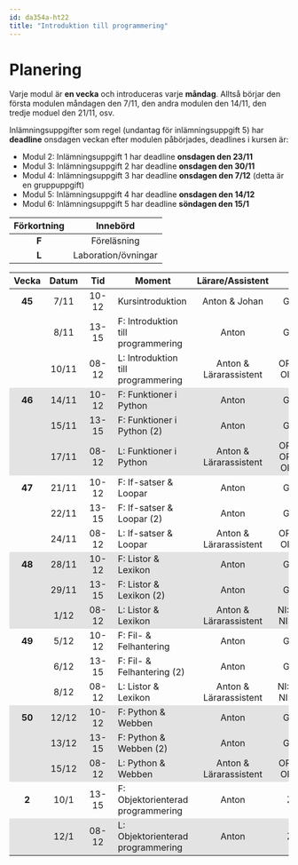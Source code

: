 ```yaml
---
id: da354a-ht22
title: "Introduktion till programmering"
---
```


# Planering

Varje modul är **en vecka** och introduceras varje **måndag**. Alltså börjar den första modulen måndagen den 7/11, den andra modulen den 14/11, den tredje moduel den 21/11, osv.

Inlämningsuppgifter som regel (undantag för inlämningsuppgift 5) har **deadline** onsdagen veckan efter modulen påbörjades, deadlines i kursen är:
- Modul 2: Inlämningsuppgift 1 har deadline **onsdagen den 23/11**
- Modul 3: Inlämningsuppgift 2 har deadline **onsdagen den 30/11**
- Modul 4: Inlämningsuppgift 3 har deadline **onsdagen den 7/12** (detta är en gruppuppgift)
- Modul 5: Inlämningsuppgift 4 har deadline **onsdagen den 14/12**
- Modul 6: Inlämningsuppgift 5 har deadline **söndagen den 15/1**

| Förkortning | Innebörd |
|:-----:|:-----:|
|**F** | Föreläsning |
|**L** | Laboration/övningar |

<style>
#plan-table tr.odd {
    background-color: rgba(0, 0, 0, 0.1);
}

#plan-table tr td {
    text-align: center;
}

#plan-table tr td:nth-child(4) {
    text-align: left;
}

#plan-table tr td:nth-child(3) {
    min-width: 40px;
}

#plan-table tr td:first-child {
    font-weight: bold;
}

</style>

<table id="plan-table">
	<thead>
		<tr>
			<th>Vecka</th>
			<th>Datum</th>
			<th>Tid</th>
			<th>Moment</th>
			<th>Lärare/Assistent</th>
			<th>Plats</th>
            <th>Modul</th>
		</tr>
	</thead>
	<tbody>
		<tr>
			<td>45</td>
			<td>7/11</td>
			<td>10-12</td>
			<td>Kursintroduktion</td>
			<td>Anton & Johan</td>
			<td>G8:104</td>
            <td></td>
		</tr>
		<tr>
            <td></td>
			<td>8/11</td>
			<td>13-15</td>
			<td>F: Introduktion till programmering</td>
			<td>Anton</td>
			<td>G8:104</td>
            <td rowspan="2">1</td>
		</tr>
		<tr>
			<td></td>
			<td>10/11</td>
			<td>08-12</td>
			<td>L: Introduktion till programmering</td>
			<td>Anton & Lärarassistent</td>
			<td>OR:D222, OR:E222</td>
		</tr>
		<tr class="odd">
            <td>46</td>
			<td>14/11</td>
			<td>10-12</td>
			<td>F: Funktioner i Python</td>
			<td>Anton</td>
			<td>G8:104</td>
            <td rowspan="3">2</td>
		</tr>
		<tr class="odd">
            <td></td>
			<td>15/11</td>
			<td>13-15</td>
			<td>F: Funktioner i Python (2)</td>
			<td>Anton</td>
			<td>G8:104</td>
		</tr>
		<tr class="odd">
			<td></td>
			<td>17/11</td>
			<td>08-12</td>
			<td>L: Funktioner i Python</td>
			<td>Anton & Lärarassistent</td>
			<td>OR:B404, OR:E223, OR:E239</td>
		</tr>
		<tr>
            <td>47</td>
			<td>21/11</td>
			<td>10-12</td>
			<td>F: If-satser &amp; Loopar</td>
			<td>Anton</td>
			<td>G8:104</td>
			<td rowspan="3">3</td>
		</tr>
		<tr>
            <td></td>
			<td>22/11</td>
			<td>13-15</td>
			<td>F: If-satser &amp; Loopar (2)</td>
			<td>Anton</td>
			<td>G8:104</td>
		</tr>
		<tr>
            <td></td>
			<td>24/11</td>
			<td>08-12</td>
			<td>L: If-satser &amp; Loopar</td>
			<td>Anton & Lärarassistent</td>
			<td>OR:D222, OR:E222</td>
		</tr>
		<tr class="odd">
			<td>48</td>
			<td>28/11</td>
			<td>10-12</td>
			<td>F: Listor &amp; Lexikon</td>
			<td>Anton</td>
			<td>G8:104</td>
			<td rowspan="3">4</td>
		</tr>
		<tr class="odd">
            <td></td>
			<td>29/11</td>
			<td>13-15</td>
			<td>F: Listor &amp; Lexikon (2)</td>
			<td>Anton</td>
			<td>G8:104</td>
		</tr>
		<tr class="odd">
            <td></td>
			<td>1/12</td>
			<td>08-12</td>
			<td>L: Listor &amp; Lexikon</td>
			<td>Anton & Lärarassistent</td>
			<td>NI:A0306, NI:A0318</td>
		</tr>
		<tr>
            <td>49</td>
			<td>5/12</td>
			<td>10-12</td>
			<td>F: Fil- &amp; Felhantering</td>
			<td>Anton</td>
			<td>G8:104</td>
			<td rowspan="3">5</td>
		</tr>
		<tr>
			<td></td>
			<td>6/12</td>
			<td>13-15</td>
			<td>F: Fil- &amp; Felhantering (2)</td>
			<td>Anton</td>
			<td>G8:104</td>
		</tr>
		<tr>
            <td></td>
			<td>8/12</td>
			<td>08-12</td>
			<td>L: Listor &amp; Lexikon</td>
			<td>Anton & Lärarassistent</td>
			<td>NI:A0318, NI:A0407</td>
		</tr>
		<tr class="odd">
            <td>50</td>
			<td>12/12</td>
			<td>10-12</td>
			<td>F: Python &amp; Webben</td>
			<td>Anton</td>
			<td>G8:104</td>
			<td rowspan="3">6</td>
		</tr>
		<tr class="odd">
            <td></td>
			<td>13/12</td>
			<td>13-15</td>
			<td>F: Python &amp; Webben (2)</td>
			<td>Anton</td>
			<td>G8:104</td>
		</tr>
		<tr class="odd">
			<td></td>
			<td>15/12</td>
			<td>08-12</td>
			<td>L: Python &amp; Webben</td>
			<td>Anton & Lärarassistent</td>
			<td>OR:D222, OR:E223</td>
		</tr>
		<tr>
            <td>2</td>
			<td>10/1</td>
			<td>13-15</td>
			<td>F: Objektorienterad programmering</td>
			<td>Anton</td>
			<td>Zoom</td>
			<td rowspan="2">7</td>
		</tr>
		<tr class="odd">
            <td></td>
			<td>12/1</td>
			<td>08-12</td>
			<td>L: Objektorienterad programmering</td>
			<td>Anton</td>
			<td>Zoom</td>
		</tr>
	</tbody>
</table>

<!--
|:-----:|:-----:|:-----:|------------------------------------|------------------|----------------|
| Vecka | Datum |  Tid  | Moment                             | Lärare/Assistent | Plats          |
|:-----:|:-----:|:-----:|------------------------------------|:----------------:|:--------------:|
|   46  | 10/11 | 10-12 | Kursintroduktion                   | Anton            | Zoom           |
|       | 11/11 | 13-15 | F: Introduktion till programmering | Anton            | Zoom           |
|   47  | 16/11 | 13-17 | L: Introduktion till programmering | Amanda           | Discord        |
|       | 17/11 | 08-12 | L: Introduktion till programmering | Anton            | Discord        |
|       | 18/11 | 13-15 | F: Funktioner i Python             | Anton            | Zoom           |
|       | 20/11 | 09-12 | F+L: Funktioner i Python           | Anton            | Zoom + Discord |
|   48  | 23/11 | 13-17 | L: Funktioner i Python             | Amanda           | Discord        |
|       | 24/11 | 08-12 | L: Funktioner i Python             | Anton            | Discord        |
|       | 25/11 | 13-15 | F: If-satser & Loopar              | Anton            | Zoom           |
|       | 27/11 | 09-12 | F+L: If-satser & Loopar            | Anton            | Zoom + Discord |
|   49  | 30/11 | 13-17 | L: If-satser & Loopar              | Amanda           | Discord        |
|       |  1/12 | 08-12 | L: If-satser & Loopar              | Anton            | Discord        |
|       |  2/12 | 13-15 | F: Listor & Lexikon                | Anton            | Zoom           |
|       |  4/12 | 09-12 | F+L: Listor & Lexikon              | Anton            | Zoom + Discord |
|   50  |  7/12 | 13-17 | L: Listor & Lexikon                | Amanda           | Discord        |
|       | 8/12  | 08-12 | L: Listor & Lexikon                | Anton            | Discord        |
|       | 9/12  | 13-15 | F: Fil- & Felhantering             | Anton            | Zoom           |
|       | 11/12 | 9-12  | F+L: Fil- & Felhantering           | Anton            | Zoom + Discord |
| 51    | 14/12 | 13-17 | L: Fil- & Felhantering             | Amanda           | Discord        |
|       | 15/12 | 08-12 | L: Fil- & Felhantering             | Anton            | Discord        |
|       | 16/12 | 13-15 | F: Python & Webben                 | Anton            | Zoom           |
|       | 18/12 | 09-12 | F+L: Python & Webben               | Anton            | Zoom + Discord |
| 1     | 7/1   | 13-17 | L: Extra                           | Amanda           | Discord        |
| 2     | 12/1  | 10-12 | F: Objektorienterad programmering  | Anton            | Zoom           |
|       | 13/1  | 13-17 | L: Objektorienterad programmering  | Amanda           | Discord        |
-->